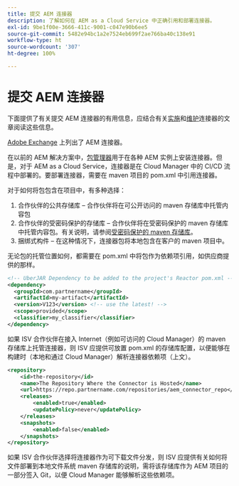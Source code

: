 ```yaml
---
title: 提交 AEM 连接器
description: 了解如何在 AEM as a Cloud Service 中正确引用和部署连接器。
exl-id: 9be1f00e-3666-411c-9001-c047e90b6ee5
source-git-commit: 5482e94bc1a2e7524eb699f2ae766ba40c138e91
workflow-type: ht
source-wordcount: '307'
ht-degree: 100%

---
```


提交 AEM 连接器
===========================

下面提供了有关提交 AEM 连接器的有用信息，应结合有关[实施](implement.md)和[维护](maintain.md)连接器的文章阅读这些信息。

[Adobe Exchange](https://partners.adobe.com/exchangeprogram/experiencecloud) 上列出了 AEM 连接器。

在以前的 AEM 解决方案中，[包管理器](/help/implementing/developing/tools/package-manager.md)用于在各种 AEM 实例上安装连接器。但是，对于 AEM as a Cloud Service，连接器是在 Cloud Manager 中的 CI/CD 流程中部署的。要部署连接器，需要在 maven 项目的 pom.xml 中引用连接器。

对于如何将包包含在项目中，有多种选择：

1. 合作伙伴的公共存储库 – 合作伙伴将在可公开访问的 maven 存储库中托管内容包
1. 合作伙伴的受密码保护的存储库 – 合作伙伴将在受密码保护的 maven 存储库中托管内容包。有关说明，请参阅[受密码保护的 maven 存储库](https://experienceleague.adobe.com/docs/experience-manager-cloud-service/implementing/using-cloud-manager/create-application-project/setting-up-project.html?lang=zh-Hans#password-protected-maven-repositories)。
1. 捆绑式构件 – 在这种情况下，连接器包将本地包含在客户的 maven 项目中。

无论包的托管位置如何，都需要在 pom.xml 中将包作为依赖项引用，如供应商提供的那样。

```xml
<!-- UberJAR Dependency to be added to the project's Reactor pom.xml -->
<dependency>
  <groupId>com.partnername</groupId>
  <artifactId>my-artifact</artifactId>
  <version>V123</version> <!-- use the latest! -->
  <scope>provided</scope>
  <classifier>my_classifier</classifier>
</dependency>
```

如果 ISV 合作伙伴在接入 Internet（例如可访问的 Cloud Manager）的 maven 存储库上托管连接器，则 ISV 应提供可放置 pom.xml 的存储库配置，以便能够在构建时（本地和通过 Cloud Manager）解析连接器依赖项（上文）。

```xml
<repository>
    <id>the-repository</id>
    <name>The Repository Where the Connector is Hosted</name>
    <url>https://repo.partnername.com/repositories/aem_connector_repo</url>
    <releases>
        <enabled>true</enabled>
        <updatePolicy>never</updatePolicy>
    </releases>
    <snapshots>
        <enabled>false</enabled>
    </snapshots>
</repository>
```

如果 ISV 合作伙伴选择将连接器作为可下载文件分发，则 ISV 应提供有关如何将文件部署到本地文件系统 maven 存储库的说明，需将该存储库作为 AEM 项目的一部分签入 Git，以便 Cloud Manager 能够解析这些依赖项。
